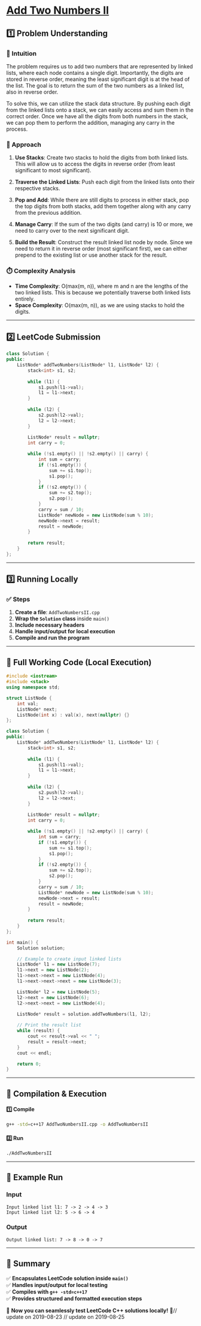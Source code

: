 # **[Add Two Numbers II](https://leetcode.com/problems/add-two-numbers-ii/description/)**  

## **1️⃣ Problem Understanding**  
### **📌 Intuition**  
The problem requires us to add two numbers that are represented by linked lists, where each node contains a single digit. Importantly, the digits are stored in reverse order, meaning the least significant digit is at the head of the list. The goal is to return the sum of the two numbers as a linked list, also in reverse order.

To solve this, we can utilize the stack data structure. By pushing each digit from the linked lists onto a stack, we can easily access and sum them in the correct order. Once we have all the digits from both numbers in the stack, we can pop them to perform the addition, managing any carry in the process.

### **🚀 Approach**  
1. **Use Stacks**: Create two stacks to hold the digits from both linked lists. This will allow us to access the digits in reverse order (from least significant to most significant).
  
2. **Traverse the Linked Lists**: Push each digit from the linked lists onto their respective stacks.

3. **Pop and Add**: While there are still digits to process in either stack, pop the top digits from both stacks, add them together along with any carry from the previous addition. 

4. **Manage Carry**: If the sum of the two digits (and carry) is 10 or more, we need to carry over to the next significant digit.

5. **Build the Result**: Construct the result linked list node by node. Since we need to return it in reverse order (most significant first), we can either prepend to the existing list or use another stack for the result.

### **⏱️ Complexity Analysis**  
- **Time Complexity**: O(max(m, n)), where m and n are the lengths of the two linked lists. This is because we potentially traverse both linked lists entirely.
- **Space Complexity**: O(max(m, n)), as we are using stacks to hold the digits.

---  

## **2️⃣ LeetCode Submission**  
```cpp
class Solution {
public:
    ListNode* addTwoNumbers(ListNode* l1, ListNode* l2) {
        stack<int> s1, s2;
        
        while (l1) {
            s1.push(l1->val);
            l1 = l1->next;
        }
        
        while (l2) {
            s2.push(l2->val);
            l2 = l2->next;
        }
        
        ListNode* result = nullptr;
        int carry = 0;

        while (!s1.empty() || !s2.empty() || carry) {
            int sum = carry;
            if (!s1.empty()) {
                sum += s1.top();
                s1.pop();
            }
            if (!s2.empty()) {
                sum += s2.top();
                s2.pop();
            }
            carry = sum / 10;
            ListNode* newNode = new ListNode(sum % 10);
            newNode->next = result;
            result = newNode;
        }
        
        return result;
    }
};
```  

---  

## **3️⃣ Running Locally**  
### **✅ Steps**  
1. **Create a file**: `AddTwoNumbersII.cpp`  
2. **Wrap the `Solution` class** inside `main()`  
3. **Include necessary headers**  
4. **Handle input/output for local execution**  
5. **Compile and run the program**  

---  

## **📝 Full Working Code (Local Execution)**  
```cpp
#include <iostream>
#include <stack>
using namespace std;

struct ListNode {
    int val;
    ListNode* next;
    ListNode(int x) : val(x), next(nullptr) {}
};

class Solution {
public:
    ListNode* addTwoNumbers(ListNode* l1, ListNode* l2) {
        stack<int> s1, s2;
        
        while (l1) {
            s1.push(l1->val);
            l1 = l1->next;
        }
        
        while (l2) {
            s2.push(l2->val);
            l2 = l2->next;
        }
        
        ListNode* result = nullptr;
        int carry = 0;

        while (!s1.empty() || !s2.empty() || carry) {
            int sum = carry;
            if (!s1.empty()) {
                sum += s1.top();
                s1.pop();
            }
            if (!s2.empty()) {
                sum += s2.top();
                s2.pop();
            }
            carry = sum / 10;
            ListNode* newNode = new ListNode(sum % 10);
            newNode->next = result;
            result = newNode;
        }
        
        return result;
    }
};

int main() {
    Solution solution;

    // Example to create input linked lists
    ListNode* l1 = new ListNode(7);
    l1->next = new ListNode(2);
    l1->next->next = new ListNode(4);
    l1->next->next->next = new ListNode(3);

    ListNode* l2 = new ListNode(5);
    l2->next = new ListNode(6);
    l2->next->next = new ListNode(4);

    ListNode* result = solution.addTwoNumbers(l1, l2);
    
    // Print the result list
    while (result) {
        cout << result->val << " ";
        result = result->next;
    }
    cout << endl;

    return 0;
}
```  

---  

## **🔧 Compilation & Execution**  
#### **1️⃣ Compile**  
```bash
g++ -std=c++17 AddTwoNumbersII.cpp -o AddTwoNumbersII
```  

#### **2️⃣ Run**  
```bash
./AddTwoNumbersII
```  

---  

## **🎯 Example Run**  
### **Input**  
```
Input linked list l1: 7 -> 2 -> 4 -> 3
Input linked list l2: 5 -> 6 -> 4
```  
### **Output**  
```
Output linked list: 7 -> 8 -> 0 -> 7
```  

---  

## **📌 Summary**  
✅ **Encapsulates LeetCode solution inside `main()`**  
✅ **Handles input/output for local testing**  
✅ **Compiles with `g++ -std=c++17`**  
✅ **Provides structured and formatted execution steps**  

🚀 **Now you can seamlessly test LeetCode C++ solutions locally!** 🚀// update on 2019-08-23
// update on 2019-08-25
